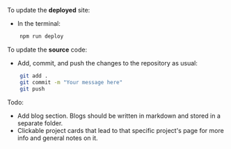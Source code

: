To update the **deployed** site:
   - In the terminal:
```bash
    npm run deploy
```

To update the **source** code:
   - Add, commit, and push the changes to the repository as usual:
```bash
    git add .
    git commit -m "Your message here"
    git push
```

Todo:
- Add blog section. Blogs should be written in markdown and stored in a separate folder.
- Clickable project cards that lead to that specific project's page for more info and general notes on it.